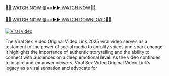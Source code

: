 [🔴🔴 WATCH NOW 🟢==►► WATCH NOW🔴🔴](https://all-viral-social.blogspot.com/2024/12/loti-viral.html)

[🔴🔴 WATCH NOW 🟢==►► WATCH DOWNLOAD🔴🔴](https://all-viral-social.blogspot.com/2024/12/loti-viral.html)

<p><a href="https://all-viral-social.blogspot.com/2024/12/loti-viral.html" rel="nofollow"><img src="https://i.imgur.com/dJHk4Zq.gif" alt="Viral video"></a></p>


The Viral Sex Video Original Video Link 2025 viral video serves as a testament to the power of social media to amplify voices and spark change. It highlights the importance of authentic storytelling and the ability to connect with audiences on a deep emotional level. As the video continues to inspire and empower viewers, Viral Sex Video Original Video Link’s legacy as a viral sensation and advocate for
